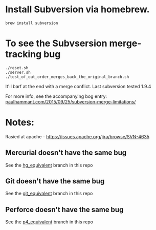 # Install Subversion via homebrew.

```
brew install subversion
```

# To see the Subvsersion merge-tracking bug

```
./reset.sh
./server.sh
./test_of_out_order_merges_back_the_original_branch.sh
```

It'll barf at the end with a merge conflict. Last subversion tested 1.9.4

For more info, see the accompanying bog entry: [paulhammant.com/2015/09/25/subversion-merge-limitations/](http://paulhammant.com/2015/09/25/subversion-merge-limitations/)

# Notes:

Rasied at apache -  https://issues.apache.org/jira/browse/SVN-4635

## Mercurial doesn't have the same bug

See the [hg_equivalent](https://github.com/paul-hammant/subversion_testing/tree/hg_equivalent) branch in this repo

## Git doesn't have the same bug

See the [git_equivalent](https://github.com/paul-hammant/subversion_testing/tree/git_equivalent) branch in this repo

## Perforce doesn't have the same bug

See the [p4_equivalent](https://github.com/paul-hammant/subversion_testing/tree/p4_equivalent) branch in this repo
